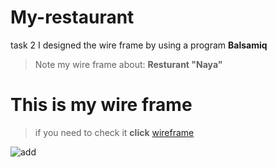 # My-restaurant
task 2
I designed the wire frame by using a program **Balsamiq**

> Note my wire frame about: **Resturant "Naya"**
# This is my wire frame 
> if you need to check it  **click** [wireframe](https://i.postimg.cc/LX0b13hC/6-AE7361-C-8-AE6-4-FC9-81-F4-B888-E56-F52-E1.jpg)

![add](https://i.postimg.cc/LX0b13hC/6-AE7361-C-8-AE6-4-FC9-81-F4-B888-E56-F52-E1.jpg
 )

